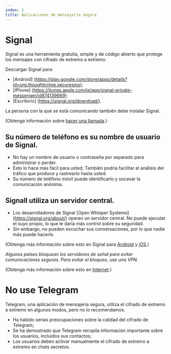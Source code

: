 ```yaml
---
index: 3
title: Aplicaciones de mensajería segura
---
```

# Signal

Signal es una herramienta gratuita, simple y de código abierto que protege los mensajes con cifrado de extremo a extremo.

Descargar Signal para:

*   [Android] (https://play.google.com/store/apps/details?id=org.thoughtcrime.securesms);
*   [iPhone] (https://itunes.apple.com/ie/app/signal-private-messenger/id874139669);
*   [Escritorio] (https://signal.org/download/).

La persona con la que se está comunicando también debe instalar Signal.

(Obtenga información sobre [hacer una llamada](umbrella://communications/making-a-call).)

## Su número de teléfono es su nombre de usuario de Signal.

*   No hay un nombre de usuario o contraseña por separado para administrar o perder.
*   Esto lo hace más fácil para usted; También podría facilitar el análisis del tráfico que produce y rastrearlo hasta usted.
*   Su número de teléfono móvil puede identificarlo y socavar la comunicación anónima.

## Signall utiliza un servidor central.

*   Los desarrolladores de Signal [Open Whisper Systems] (https://signal.org/about/) operan un servidor central. No puede ejecutar el suyo propio, lo que le daría más control sobre su seguridad.
*   Sin embargo, no pueden escuchar sus conversaciones, por lo que nadie más puede hacerlo.

(Obtenga más información sobre esto en Signal para [Android](umbrella://tools/messaging/s_signal-for-android.md) y [iOS](umbrella://tools/messaging/s_signal-for-ios.md).)

*Algunos países bloquean los servidores de señal para evitar comunicaciones seguras. Para evitar el bloqueo, use una VPN.*

(Obtenga más información sobre esto en [Internet](umbrella://communications/the-internet/beginner).)

# No use Telegram

Telegram, una aplicación de mensajería segura, utiliza el cifrado de extremo a extremo en algunos modos, pero no lo recomendamos.

*   Ha habido serias preocupaciones sobre la calidad del cifrado de Telegram;
*   Se ha demostrado que Telegram recopila información importante sobre los usuarios, incluidos sus contactos;
*   Los usuarios deben activar manualmente el cifrado de extremo a extremo en chats secretos.